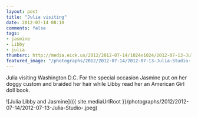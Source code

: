```yaml
---
layout: post
title: "Julia visiting"
date: 2012-07-14 08:10
comments: false
tags: 
- jasmine
- Libby
- julia
thumbsrc: http://media.eick.us/2012/2012-07-14/1024x1024/2012-07-13-Julia-Studio-.jpeg
featured_image: "/photographs/2012/2012-07-14/2012-07-13-Julia-Studio-.jpeg"
---
```

Julia visiting Washington D.C.  For the special occasion Jasmine put on her doggy custom and braided her hair while Libby read her an American Girl doll book.

![Julia Libby and Jasmine]({{ site.mediaUrlRoot }}/photographs/2012/2012-07-14/2012-07-13-Julia-Studio-.jpeg)
